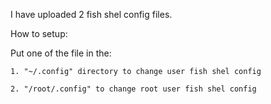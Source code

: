 I have uploaded 2 fish shel config files.

How to setup:

Put one of the file in the:

	1. "~/.config" directory to change user fish shel config
	
	2. "/root/.config" to change root user fish shel config



